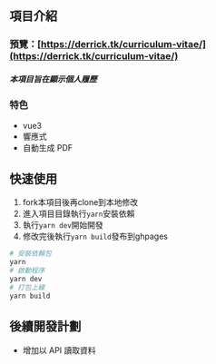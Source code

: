 ## 項目介紹
### 預覽：[https://derrick.tk/curriculum-vitae/](https://derrick.tk/curriculum-vitae/)

##### 本項目旨在顯示個人履歷
### 特色
- vue3
- 響應式
- 自動生成 PDF

## 快速使用

1. fork本項目後再clone到本地修改
2. 進入項目目錄執行`yarn`安裝依賴
3. 執行`yarn dev`開始開發
4. 修改完後執行`yarn build`發布到ghpages

``` bash
# 安裝依賴包
yarn
# 啟動程序
yarn dev
# 打包上線
yarn build
```

## 後續開發計劃

- 增加以 API 讀取資料 

